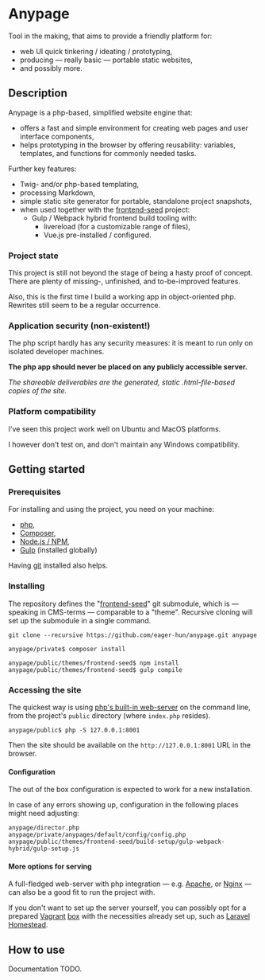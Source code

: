 # Anypage

Tool in the making, that aims to provide a friendly platform for:

- web UI quick tinkering / ideating / prototyping,
- producing — really basic — portable static websites,
- and possibly more.

## Description

Anypage is a php-based, simplified website engine that:

- offers a fast and simple environment for creating web pages and user interface
  components,
- helps prototyping in the browser by offering reusability: variables,
  templates, and functions for commonly needed tasks.

Further key features:

- Twig- and/or php-based templating,
- processing Markdown,
- simple static site generator for portable, standalone project snapshots,
- when used together with the [frontend-seed][frontend-seed-github] project:
    - Gulp / Webpack hybrid frontend build tooling with:
        - livereload (for a customizable range of files),
        - Vue.js pre-installed / configured.


### Project state

This project is still not beyond the stage of being a hasty proof of concept.
There are plenty of missing-, unfinished, and to-be-improved features.

Also, this is the first time I build a working app in object-oriented php.
Rewrites still seem to be a regular occurrence.


### Application security (non-existent!)

The php script hardly has any security measures: it is meant to run only on
isolated developer machines.

**The php app should never be placed on any publicly accessible server.**

_The shareable deliverables are the generated, static .html-file-based copies
of the site._


### Platform compatibility

I've seen this project work well on Ubuntu and MacOS platforms.

I however don't test on, and don't maintain any Windows compatibility.


## Getting started

### Prerequisites

For installing and using the project, you need on your machine:

- [php][php],
- [Composer][composer],
- [Node.js / NPM][node],
- [Gulp][gulp] (installed globally)
    
Having [git][git] installed also helps.

### Installing

The repository defines the "[frontend-seed][frontend-seed-github]"
git submodule, which is — speaking in CMS-terms — comparable to a "theme".
Recursive cloning will set up the submodule in a single command.

    git clone --recursive https://github.com/eager-hun/anypage.git anypage

    anypage/private$ composer install

    anypage/public/themes/frontend-seed$ npm install
    anypage/public/themes/frontend-seed$ gulp compile


### Accessing the site

The quickest way is using [php's built-in web-server][php-server] on the command
line, from the project's `public` directory (where `index.php` resides).

    anypage/public$ php -S 127.0.0.1:8001

Then the site should be available on the `http://127.0.0.1:8001` URL in the
browser.

#### Configuration

The out of the box configuration is expected to work for a new installation.

In case of any errors showing up, configuration in the following places might
need adjusting:

    anypage/director.php
    anypage/private/anypages/default/config/config.php
    anypage/public/themes/frontend-seed/build-setup/gulp-webpack-hybrid/gulp-setup.js

#### More options for serving

A full-fledged web-server with php integration — e.g. [Apache][apache], or
[Nginx][nginx] — can also be a good fit to run the project with.

If you don't want to set up the server yourself, you can possibly opt for a
prepared [Vagrant][vagrant] [box][vagrant-boxes] with the necessities already
set up, such as [Laravel Homestead][homestead].

## How to use

Documentation TODO.


[frontend-seed-github]: https://github.com/eager-hun/frontend-seed
[git]: https://git-scm.com/downloads
[php]: http://php.net/manual/en/install.php
[composer]: https://getcomposer.org/
[node]: https://nodejs.org/en/
[gulp]: https://github.com/gulpjs/gulp/blob/master/docs/getting-started.md
[php-server]: http://php.net/manual/en/features.commandline.webserver.php
[apache]: https://httpd.apache.org/
[nginx]: https://www.nginx.com/resources/wiki/
[vagrant]: https://www.vagrantup.com/
[vagrant-boxes]: https://app.vagrantup.com/boxes/search
[homestead]: https://laravel.com/docs/master/homestead
